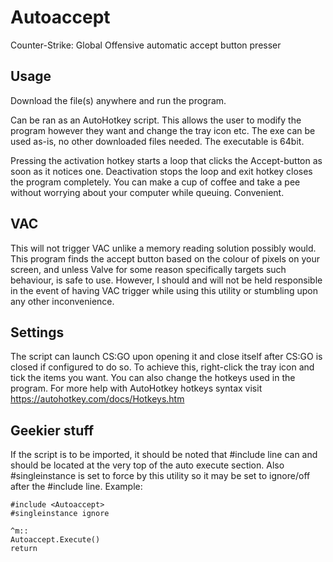 # Autoaccept
Counter-Strike: Global Offensive automatic accept button presser

## Usage
Download the file(s) anywhere and run the program.

Can be ran as an AutoHotkey script. This allows the user to modify the program however they want and change the tray icon etc.
The exe can be used as-is, no other downloaded files needed. The executable is 64bit.

Pressing the activation hotkey starts a loop that clicks the Accept-button as soon as it notices one. Deactivation stops the loop and exit hotkey closes the program completely. You can make a cup of coffee and take a pee without worrying about your computer while queuing. Convenient.

## VAC
This will not trigger VAC unlike a memory reading solution possibly would. This program finds the accept button based on the colour of pixels on your screen, and unless Valve for some reason specifically targets such behaviour, is safe to use. However, I should and will not be held responsible in the event of having VAC trigger while using this utility or stumbling upon any other inconvenience.

## Settings
The script can launch CS:GO upon opening it and close itself after CS:GO is closed if configured to do so. To achieve this, right-click the tray icon and tick the items you want. You can also change the hotkeys used in the program. For more help with AutoHotkey hotkeys syntax visit https://autohotkey.com/docs/Hotkeys.htm

## Geekier stuff
If the script is to be imported, it should be noted that #include line can and should be located at the very top of the auto execute section. Also #singleinstance is set to force by this utility so it may be set to ignore/off after the #include line.
Example:
```
#include <Autoaccept>
#singleinstance ignore

^m::
Autoaccept.Execute()
return
```
